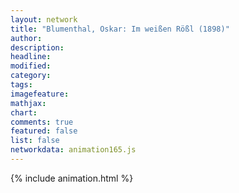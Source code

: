 ```yaml
---
layout: network
title: "Blumenthal, Oskar: Im weißen Rößl (1898)"
author:
description:
headline:
modified:
category:
tags:
imagefeature: 
mathjax: 
chart: 
comments: true
featured: false
list: false
networkdata: animation165.js
---
```

{% include animation.html %}
